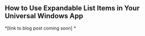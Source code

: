 ## How to Use Expandable List Items in Your Universal Windows App

*[link to blog post coming soon] *